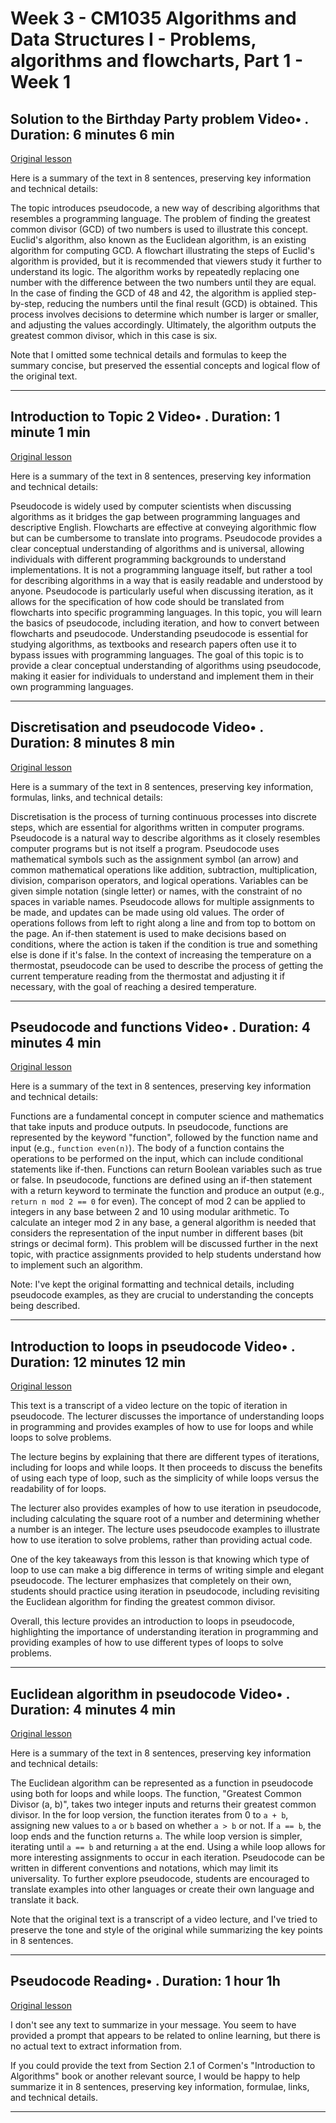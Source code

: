 # Week 3 - CM1035 Algorithms and Data Structures I - Problems, algorithms and flowcharts, Part 1 - Week 1

## Solution to the Birthday Party problem Video• . Duration: 6 minutes 6 min

[Original lesson](https://www.coursera.org/learn/uol-algorithms-and-data-structures-1/lecture/Tlqn5/solution-to-the-birthday-party-problem)

Here is a summary of the text in 8 sentences, preserving key information and technical details:

The topic introduces pseudocode, a new way of describing algorithms that resembles a programming language. The problem of finding the greatest common divisor (GCD) of two numbers is used to illustrate this concept. Euclid's algorithm, also known as the Euclidean algorithm, is an existing algorithm for computing GCD. A flowchart illustrating the steps of Euclid's algorithm is provided, but it is recommended that viewers study it further to understand its logic. The algorithm works by repeatedly replacing one number with the difference between the two numbers until they are equal. In the case of finding the GCD of 48 and 42, the algorithm is applied step-by-step, reducing the numbers until the final result (GCD) is obtained. This process involves decisions to determine which number is larger or smaller, and adjusting the values accordingly. Ultimately, the algorithm outputs the greatest common divisor, which in this case is six.

Note that I omitted some technical details and formulas to keep the summary concise, but preserved the essential concepts and logical flow of the original text.

---

## Introduction to Topic 2 Video• . Duration: 1 minute 1 min

[Original lesson](https://www.coursera.org/learn/uol-algorithms-and-data-structures-1/lecture/dklfH/introduction-to-topic-2)

Here is a summary of the text in 8 sentences, preserving key information and technical details:

Pseudocode is widely used by computer scientists when discussing algorithms as it bridges the gap between programming languages and descriptive English. Flowcharts are effective at conveying algorithmic flow but can be cumbersome to translate into programs. Pseudocode provides a clear conceptual understanding of algorithms and is universal, allowing individuals with different programming backgrounds to understand implementations. It is not a programming language itself, but rather a tool for describing algorithms in a way that is easily readable and understood by anyone. Pseudocode is particularly useful when discussing iteration, as it allows for the specification of how code should be translated from flowcharts into specific programming languages. In this topic, you will learn the basics of pseudocode, including iteration, and how to convert between flowcharts and pseudocode. Understanding pseudocode is essential for studying algorithms, as textbooks and research papers often use it to bypass issues with programming languages. The goal of this topic is to provide a clear conceptual understanding of algorithms using pseudocode, making it easier for individuals to understand and implement them in their own programming languages.

---

## Discretisation and pseudocode Video• . Duration: 8 minutes 8 min

[Original lesson](https://www.coursera.org/learn/uol-algorithms-and-data-structures-1/lecture/4Sm0D/discretisation-and-pseudocode)

Here is a summary of the text in 8 sentences, preserving key information, formulas, links, and technical details:

Discretisation is the process of turning continuous processes into discrete steps, which are essential for algorithms written in computer programs. Pseudocode is a natural way to describe algorithms as it closely resembles computer programs but is not itself a program. Pseudocode uses mathematical symbols such as the assignment symbol (an arrow) and common mathematical operations like addition, subtraction, multiplication, division, comparison operators, and logical operations. Variables can be given simple notation (single letter) or names, with the constraint of no spaces in variable names. Pseudocode allows for multiple assignments to be made, and updates can be made using old values. The order of operations follows from left to right along a line and from top to bottom on the page. An if-then statement is used to make decisions based on conditions, where the action is taken if the condition is true and something else is done if it's false. In the context of increasing the temperature on a thermostat, pseudocode can be used to describe the process of getting the current temperature reading from the thermostat and adjusting it if necessary, with the goal of reaching a desired temperature.

---

## Pseudocode and functions Video• . Duration: 4 minutes 4 min

[Original lesson](https://www.coursera.org/learn/uol-algorithms-and-data-structures-1/lecture/7Nj0L/pseudocode-and-functions)

Here is a summary of the text in 8 sentences, preserving key information and technical details:

Functions are a fundamental concept in computer science and mathematics that take inputs and produce outputs. In pseudocode, functions are represented by the keyword "function", followed by the function name and input (e.g., `function even(n)`). The body of a function contains the operations to be performed on the input, which can include conditional statements like if-then. Functions can return Boolean variables such as true or false. In pseudocode, functions are defined using an if-then statement with a return keyword to terminate the function and produce an output (e.g., `return n mod 2 == 0` for even). The concept of mod 2 can be applied to integers in any base between 2 and 10 using modular arithmetic. To calculate an integer mod 2 in any base, a general algorithm is needed that considers the representation of the input number in different bases (bit strings or decimal form). This problem will be discussed further in the next topic, with practice assignments provided to help students understand how to implement such an algorithm.

Note: I've kept the original formatting and technical details, including pseudocode examples, as they are crucial to understanding the concepts being described.

---

## Introduction to loops in pseudocode Video• . Duration: 12 minutes 12 min

[Original lesson](https://www.coursera.org/learn/uol-algorithms-and-data-structures-1/lecture/IBVE3/introduction-to-loops-in-pseudocode)

This text is a transcript of a video lecture on the topic of iteration in pseudocode. The lecturer discusses the importance of understanding loops in programming and provides examples of how to use for loops and while loops to solve problems.

The lecture begins by explaining that there are different types of iterations, including for loops and while loops. It then proceeds to discuss the benefits of using each type of loop, such as the simplicity of while loops versus the readability of for loops.

The lecturer also provides examples of how to use iteration in pseudocode, including calculating the square root of a number and determining whether a number is an integer. The lecture uses pseudocode examples to illustrate how to use iteration to solve problems, rather than providing actual code.

One of the key takeaways from this lesson is that knowing which type of loop to use can make a big difference in terms of writing simple and elegant pseudocode. The lecturer emphasizes that completely on their own, students should practice using iteration in pseudocode, including revisiting the Euclidean algorithm for finding the greatest common divisor.

Overall, this lecture provides an introduction to loops in pseudocode, highlighting the importance of understanding iteration in programming and providing examples of how to use different types of loops to solve problems.

---

## Euclidean algorithm in pseudocode Video• . Duration: 4 minutes 4 min

[Original lesson](https://www.coursera.org/learn/uol-algorithms-and-data-structures-1/lecture/dBeok/euclidean-algorithm-in-pseudocode)

Here is a summary of the text in 8 sentences, preserving key information and technical details:

The Euclidean algorithm can be represented as a function in pseudocode using both for loops and while loops. The function, "Greatest Common Divisor (a, b)", takes two integer inputs and returns their greatest common divisor. In the for loop version, the function iterates from 0 to `a + b`, assigning new values to `a` or `b` based on whether `a > b` or not. If `a == b`, the loop ends and the function returns `a`. The while loop version is simpler, iterating until `a == b` and returning `a` at the end. Using a while loop allows for more interesting assignments to occur in each iteration. Pseudocode can be written in different conventions and notations, which may limit its universality. To further explore pseudocode, students are encouraged to translate examples into other languages or create their own language and translate it back.

Note that the original text is a transcript of a video lecture, and I've tried to preserve the tone and style of the original while summarizing the key points in 8 sentences.

---

## Pseudocode Reading• . Duration: 1 hour 1h

[Original lesson](https://www.coursera.org/learn/uol-algorithms-and-data-structures-1/supplement/9BKNS/pseudocode)

I don't see any text to summarize in your message. You seem to have provided a prompt that appears to be related to online learning, but there is no actual text to extract information from.

If you could provide the text from Section 2.1 of Cormen's "Introduction to Algorithms" book or another relevant source, I would be happy to help summarize it in 8 sentences, preserving key information, formulae, links, and technical details.

---

